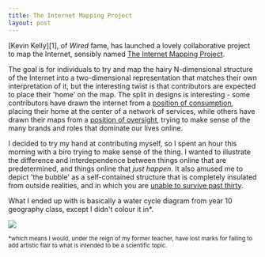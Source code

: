 ```yaml
---
title: The Internet Mapping Project
layout: post
---
```


[Kevin Kelly][1], of *Wired* fame, has launched a lovely collaborative project to map the Internet, sensibly named [The Internet Mapping Project][project].

The goal is for individuals to try and map the hairy N-dimensional structure of the Internet into a two-dimensional representation that matches their own interpretation of it, but the interesting twist is that contributors are expected to place their 'home' on the map. The split in designs is interesting - some contributors have drawn the internet from a [position of consumption][consumption], placing their home at the center of a network of services, while others have drawn their maps from a [position of oversight][oversight], trying to make sense of the many brands and roles that dominate our lives online. 

I decided to try my hand at contributing myself, so I spent an hour this morning with a biro trying to make sense of the thing. I wanted to illustrate the difference and interdependence between things online that are predetermined, and things online that *just happen*. It also amused me to depict 'the bubble' as a self-contained structure that is completely insulated from outside realities, and in which you are [unable to survive past thirty][logan].

What I ended up with is basically a water cycle diagram from year 10 geography class, except I didn't colour it in*.

<a href="http://www.flickr.com/photos/angryamoeba/3597068559/sizes/l/"><img src="http://files.angryamoeba.co.uk/crap/imapmed.png" /></a>

<small>*which means I would, under the reign of my former teacher, have lost marks for failing to add artistic flair to what is intended to be a scientific topic.</small>


[kk]: http://www.kk.org
[consumption]: http://www.flickr.com/photos/kevinkelly/3585540367/in/set-72157613562011932/
[oversight]: http://www.flickr.com/photos/kevinkelly/3390479096/in/set-72157613562011932/
[logan]: http://uk.imdb.com/title/tt0074812/
[project]: http://www.kk.org/internet-mapping/
[the image]: http://www.flickr.com/photos/angryamoeba/3597068559/sizes/l/